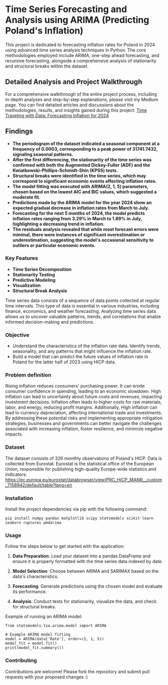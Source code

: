 # Time Series Forecasting and Analysis using ARIMA (Predicting Poland's Inflation)

This project is dedicated to forecasting inflation rates for Poland in 2024 using advanced time series analysis
techniques in Python. The core methodologies employed include ARIMA, one-step ahead forecasting, and recursive
forecasting, alongside a comprehensive analysis of stationarity and structural breaks within the dataset.

## Detailed Analysis and Project Walkthrough

For a comprehensive walkthrough of the entire project process, including in-depth analyses and step-by-step
explanations, please visit my Medium page. You can find detailed articles and discussions about the methodologies,
results, and insights gained during this project:
[Time Traveling with Data: Forecasting Inflation for 2024](https://medium.com/@kapplan)

## Findings

- **The periodogram of the dataset indicated a seasonal component at a frequency of 0.0003, corresponding to a peak
  power of 31741.7432, signaling seasonal patterns.**
- **After the first differencing, the stationarity of the time series was confirmed with both the Augmented
  Dickey-Fuller (ADF) and the Kwiatkowski-Phillips-Schmidt-Shin (KPSS) tests.**
- **Structural breaks were identified in the time series, which may correspond to significant economic events affecting
  inflation rates.**
- **The model fitting was executed with ARIMA(2, 1, 5) parameters, chosen based on the lowest AIC and BIC values, which
  suggested a moderate fit.**
- **Predictions made by the ARIMA model for the year 2024 show an expected gradual decrease in inflation rates from
  March to July.**
- **Forecasting for the next 5 months of 2024, the model predicts inflation rates ranging from 3.29% in March to 1.89%
  in July, highlighting a decreasing trend in inflation.**
- **The residuals analysis revealed that while most forecast errors were minimal, there were instances of significant
  overestimation or underestimation, suggesting the model's occasional sensitivity to outliers or particular economic
  events.**

### Key Features

- **Time Series Decomposition**
- **Stationarity Testing**
- **Predictive Modeling**
- **Visualization**
- **Structural Break Analysis**

Time series data consists of a sequence of data points collected at regular time intervals. This type of data is
essential in various industries, including finance, economics, and weather forecasting. Analyzing time series data
allows us to uncover valuable patterns, trends, and correlations that enable informed decision-making and predictions.

### Objective

- Understand the characteristics of the inflation rate data. Identify trends, seasonality, and any patterns that might
  influence the inflation rate.
- Build a model that can predict the future values of inflation rate in Poland for the latter half of 2023 using HICP
  data.

### Problem definition

Rising inflation reduces consumers' purchasing power. It can erode consumer confidence in spending, leading to an
economic slowdown. High inflation can lead to uncertainty about future costs and revenues, impacting investment
decisions. Inflation often leads to higher costs for raw materials, labor, and energy, reducing profit margins.
Additionally, High inflation can lead to currency depreciation, affecting international trade and investments.
By addressing these potential risks and implementing appropriate mitigation strategies, businesses and governments can
better navigate the challenges associated with increasing inflation, foster resilience, and minimize negative impacts.

### Dataset

The dataset consists of 326 monthly observations of Poland's HICP.
Data is collected from Eurostat. Eurostat is the statistical office of the European Union, responsible for publishing
high-quality Europe-wide statistics and
indicators: https://ec.europa.eu/eurostat/databrowser/view/PRC_HICP_MANR__custom_7158942/default/table?lang=en

### Installation

Install the project dependencies via pip with the following command:

```pip install numpy pandas matplotlib scipy statsmodels scikit-learn seaborn ruptures pmdarima```

### Usage

Follow the steps below to get started with the application:

1. **Data Preparation**: Load your dataset into a pandas DataFrame and ensure it is properly formatted with the time
   series data indexed by date.

2. **Model Selection**: Choose between ARIMA and SARIMAX based on the data's characteristics.

3. **Forecasting**: Generate predictions using the chosen model and evaluate its performance.

4. **Analysis**: Conduct tests for stationarity, visualize the data, and check for structural breaks.

Example of running an ARIMA model:

```
from statsmodels.tsa.arima.model import ARIMA 

# Example ARIMA model fitting
model = ARIMA(data['Rate'], order=(2, 1, 5))
model_fit = model.fit()
print(model_fit.summary())
```

### Contributing

Contributions are welcome! Please fork the repository and submit pull requests with your proposed changes :)
